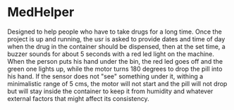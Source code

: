 # MedHelper
Designed to help people who have to take drugs for a long time.
Once the project is up and running, the usr is asked to provide dates and time of day when the drug in the container should be dispensed, then at the set time, a buzzer sounds for about 5 seconds with a red led light on the machine.
When the person puts his hand under the bin, the red led goes off and the green one lights up, while the motor turns 180 degrees to drop the pill into his hand.
If the sensor does not "see" something under it, withing a minimalistic range of 5 cms, the motor will not start and the pill will not drop but will stay inside the container to keep it from humidity and whatever external factors that might affect its consistency.
